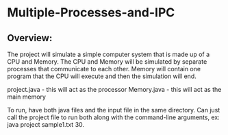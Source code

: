 # Multiple-Processes-and-IPC

## Overview:
The project will simulate a simple computer system that is made up of a CPU and Memory.
The CPU and Memory will be simulated by separate processes that communicate to each other.
Memory will contain one program that the CPU will execute and then the simulation will end.

project.java - this will act as the processor
Memory.java - this will act as the main memory

To run, have both java files and the input file in the same directory. 
Can just call the project file to run both along with the command-line arguments, ex: java project sample1.txt 30.

